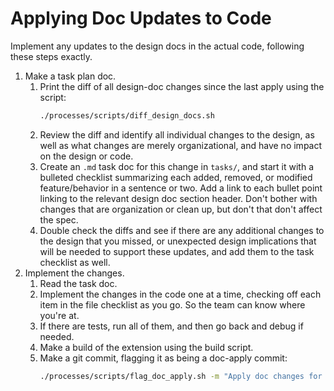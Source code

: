 # Applying Doc Updates to Code

Implement any updates to the design docs in the actual code, following these steps exactly.

1. Make a task plan doc.
   1. Print the diff of all design-doc changes since the last apply using the script:
      ```bash
      ./processes/scripts/diff_design_docs.sh
      ```
   2. Review the diff and identify all individual changes to the design, as well as what changes are merely organizational, and have no impact on the design or code.
   3. Create an `.md` task doc for this change in `tasks/`, and start it with a bulleted checklist summarizing each added, removed, or modified feature/behavior in a sentence or two. Add a link to each bullet point linking to the relevant design doc section header. Don't bother with changes that are organization or clean up, but don't that don't affect the spec.
   4. Double check the diffs and see if there are any additional changes to the design that you missed, or unexpected design implications that will be needed to support these updates, and add them to the task checklist as well.
2. Implement the changes.
   1. Read the task doc.
   2. Implement the changes in the code one at a time, checking off each item in the file checklist as you go. So the team can know where you're at.
   3. If there are tests, run all of them, and then go back and debug if needed.
   4. Make a build of the extension using the build script.
   5. Make a git commit, flagging it as being a doc-apply commit:
      ```bash
      ./processes/scripts/flag_doc_apply.sh -m "Apply doc changes for XYZ"
      ```
